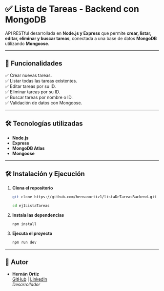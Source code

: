 # ✅ Lista de Tareas - Backend con MongoDB

API RESTful desarrollada en **Node.js y Express** que permite **crear, listar, editar, eliminar y buscar tareas**, conectada a una base de datos **MongoDB** utilizando **Mongoose**.

---

## 🚀 Funcionalidades

✅ Crear nuevas tareas.  
✅ Listar todas las tareas existentes.  
✅ Editar tareas por su ID.  
✅ Eliminar tareas por su ID.  
✅ Buscar tareas por nombre o ID.  
✅ Validación de datos con Mongoose.

---

## 🛠️ Tecnologías utilizadas

- **Node.js**
- **Express**
- **MongoDB Atlas**
- **Mongoose**

---
## **🛠 Instalación y Ejecución**  

1. **Clona el repositorio**  
   ```bash
   git clone https://github.com/hernanortiz1/listaDeTareasBackend.git
   
   cd ej1ListaTareas
   ```

2. **Instala las dependencias**  
   ```bash
   npm install
   ```

3. **Ejecuta el proyecto**  
   ```bash
   npm run dev
   ```

---
## 👤 Autor

- **Hernán Ortiz**  
  [GitHub](https://github.com/hernanortiz1) | [LinkedIn](https://www.linkedin.com/in/hern%C3%A1n-ortiz/)  
  *Desarrollador*

